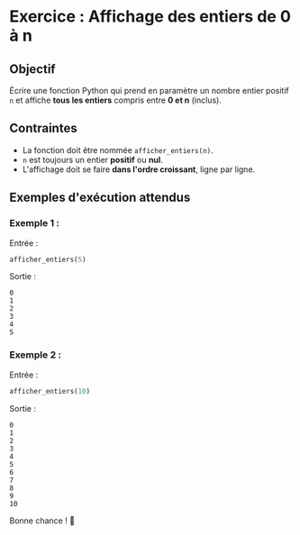 # Exercice : Affichage des entiers de 0 à n

## Objectif
Écrire une fonction Python qui prend en paramètre un nombre entier positif `n` et affiche **tous les entiers** compris entre **0 et n** (inclus).

## Contraintes
- La fonction doit être nommée `afficher_entiers(n)`.
- `n` est toujours un entier **positif** ou **nul**.
- L'affichage doit se faire **dans l'ordre croissant**, ligne par ligne.

## Exemples d'exécution attendus

### Exemple 1 :
Entrée :
```python
afficher_entiers(5)
```
Sortie :
```
0
1
2
3
4
5
```

### Exemple 2 :
Entrée :
```python
afficher_entiers(10)
```
Sortie :
```
0
1
2
3
4
5
6
7
8
9
10
```

Bonne chance ! 🚀